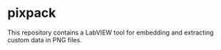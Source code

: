 # pixpack
This repository contains a LabVIEW tool for embedding and extracting custom data in PNG files.
